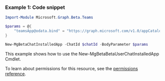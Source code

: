 ### Example 1: Code snippet

```powershellImport-Module Microsoft.Graph.Beta.Teams

$params = @{
	"teamsApp@odata.bind" = "https://graph.microsoft.com/v1.0/appCatalogs/teamsApps/12345678-9abc-def0-123456789a"
}

New-MgBetaChatInstalledApp -ChatId $chatId -BodyParameter $params
```
This example shows how to use the New-MgBetaBetaUserChatInstalledApp Cmdlet.
To learn about permissions for this resource, see the [permissions reference](/graph/permissions-reference).

